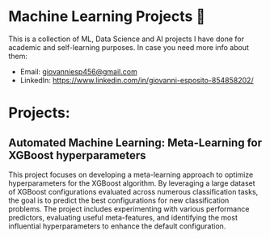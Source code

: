 # Machine Learning Projects :rocket:
This is a collection of ML, Data Science and AI projects I have done for academic and self-learning purposes.
In case you need more info about them:
  - Email: giovanniesp456@gmail.com
  - LinkedIn: https://www.linkedin.com/in/giovanni-esposito-854858202/

# Projects:
## Automated Machine Learning: Meta-Learning for XGBoost hyperparameters
This project focuses on developing a meta-learning approach to optimize hyperparameters for the XGBoost algorithm. 
By leveraging a large dataset of XGBoost configurations evaluated across numerous classification tasks, the goal is to predict the best configurations for new classification problems. 
The project includes experimenting with various performance predictors, evaluating useful meta-features, and identifying the most influential hyperparameters to enhance the default configuration.

